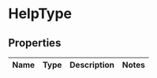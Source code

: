 

# HelpType


## Properties

| Name | Type | Description | Notes |
|------------ | ------------- | ------------- | -------------|



